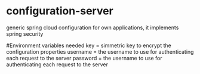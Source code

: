 # configuration-server
generic spring cloud configuration for own applications, it implements spring security 

#Environment variables needed
key = simmetric key to encrypt the configuration properties
username = the username to use for authenticating each request to the server
password = the username to use for authenticating each request to the server
